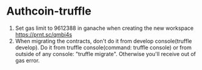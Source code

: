 # Authcoin-truffle
1. Set gas limit to 9612388 in ganache when creating the new workspace
https://prnt.sc/qmbi4s
2. When migrating the contracts, don't do it from develop console(truffle develop). Do it from truffle console(command: truffle console) or from outside of any console:
"truffle migrate".
Otherwise you'll receive out of gas error.

